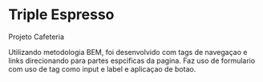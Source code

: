 # Triple Espresso

Projeto Cafeteria

Utilizando metodologia BEM, foi desenvolvido com tags de navegaçao e links direcionando para partes espcificas da pagina. Faz uso de formulario com uso de tag como input e label e aplicaçao de botao.
